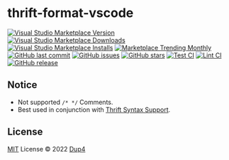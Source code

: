 # thrift-format-vscode

[![Visual Studio Marketplace Version][vscode-v]][vscode]
[![Visual Studio Marketplace Downloads][vscode-d]][vscode]
[![Visual Studio Marketplace Installs][vscode-i]][vscode]
[![Marketplace Trending Monthly][vscode-t]][vscode]
[![GitHub last commit][last-commit-badge]][gh]
[![GitHub issues][gh-issues-badge]][gh-issues]
[![GitHub stars][gh-stars-badge]][gh]
[![Test CI][gh-ci-test-badge]][gh-ci-test]
[![Lint CI][gh-ci-lint-badge]][gh-ci-lint]
[![GitHub release][gh-release-badge]][gh-release]

## Notice

* Not supported `/* */` Comments.
* Best used in conjunction with [Thrift Syntax Support][thrift-syntax-support].

## License

[MIT](./LICENSE) License © 2022 [Dup4][dup4]

[thrift-syntax-support]: https://marketplace.visualstudio.com/items?itemName=mrkou47.thrift-syntax-support
[dup4]: https://github.com/Dup4
[vscode]: https://marketplace.visualstudio.com/items?itemName=dup4.thrift-formatter
[gh]: https://github.com/Dup4/thrift-format-vscode
[gh-issues]: https://github.com/Dup4/thrift-format-vscode/issues
[vscode-v]: https://img.shields.io/visual-studio-marketplace/v/dup4.thrift-formatter.svg?color=blue&amp;label=VS%20Code%20Marketplace&logo=visual-studio-code
[vscode-d]: https://img.shields.io/visual-studio-marketplace/d/dup4.thrift-formatter.svg?color=4bdbe3
[vscode-i]: https://img.shields.io/visual-studio-marketplace/i/dup4.thrift-formatter.svg?color=63ba83
[vscode-t]: https://vsmarketplacebadge.apphb.com/trending-monthly/dup4.thrift-formatter.svg?color=a1b858
[last-commit-badge]: https://img.shields.io/github/last-commit/Dup4/thrift-format-vscode.svg?color=c977be
[gh-issues-badge]: https://img.shields.io/github/issues/Dup4/thrift-format-vscode.svg?color=a38eed
[gh-stars-badge]: https://img.shields.io/github/stars/Dup4/thrift-format-vscode?style=social
[gh-ci-test-badge]: https://github.com/Dup4/thrift-format-vscode/actions/workflows/test.yml/badge.svg
[gh-ci-lint-badge]: https://github.com/Dup4/thrift-format-vscode/actions/workflows/lint.yml/badge.svg
[gh-release-badge]: https://img.shields.io/github/release/Dup4/thrift-format-vscode.svg
[gh-ci-test]: https://github.com/Dup4/thrift-format-vscode/actions/workflows/test.yml
[gh-ci-lint]: https://github.com/Dup4/thrift-format-vscode/actions/workflows/lint.yml
[gh-release]: https://GitHub.com/Dup4/thrift-format-vscode/releases/
